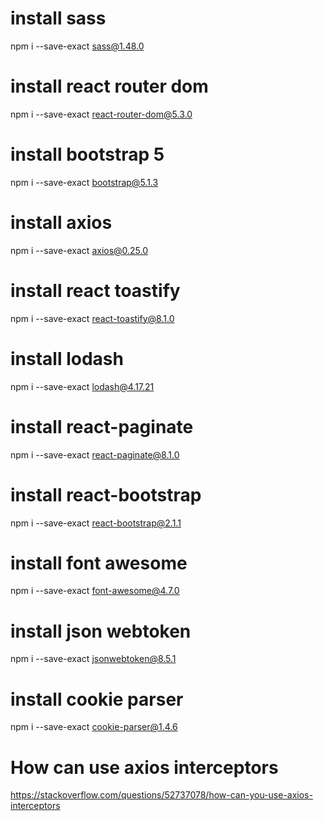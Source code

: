 # install sass
npm i --save-exact sass@1.48.0

# install react router dom
npm i --save-exact react-router-dom@5.3.0

# install bootstrap 5
npm i --save-exact bootstrap@5.1.3

# install axios
npm i --save-exact axios@0.25.0

# install react toastify
npm i --save-exact react-toastify@8.1.0

# install lodash
npm i --save-exact lodash@4.17.21

# install react-paginate
npm i --save-exact react-paginate@8.1.0


# install react-bootstrap
npm i --save-exact react-bootstrap@2.1.1

# install font awesome
npm i --save-exact font-awesome@4.7.0

# install json webtoken
npm i --save-exact jsonwebtoken@8.5.1

# install cookie parser
npm i --save-exact cookie-parser@1.4.6

# How can use axios interceptors
https://stackoverflow.com/questions/52737078/how-can-you-use-axios-interceptors